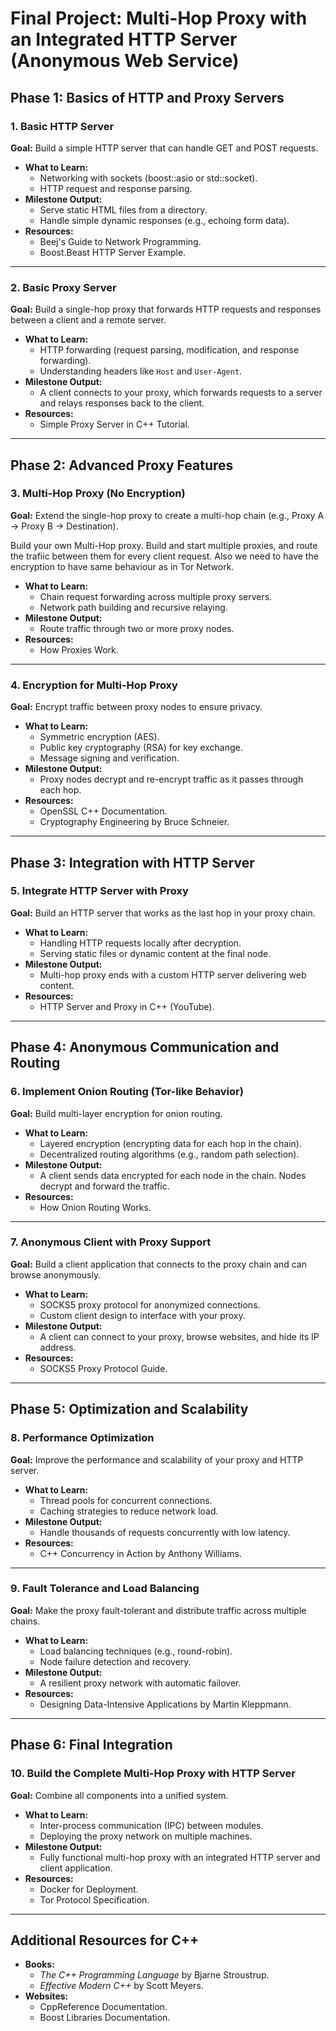 # Final Project: Multi-Hop Proxy with an Integrated HTTP Server (Anonymous Web Service)

## Phase 1: Basics of HTTP and Proxy Servers

### **1. Basic HTTP Server**

**Goal:** Build a simple HTTP server that can handle GET and POST requests.

- **What to Learn:**
  - Networking with sockets (boost::asio or std::socket).
  - HTTP request and response parsing.
- **Milestone Output:**
  - Serve static HTML files from a directory.
  - Handle simple dynamic responses (e.g., echoing form data).
- **Resources:**
  - Beej's Guide to Network Programming.
  - Boost.Beast HTTP Server Example.

---

### **2. Basic Proxy Server**

**Goal:** Build a single-hop proxy that forwards HTTP requests and responses between a client and a remote server.

- **What to Learn:**
  - HTTP forwarding (request parsing, modification, and response forwarding).
  - Understanding headers like `Host` and `User-Agent`.
- **Milestone Output:**
  - A client connects to your proxy, which forwards requests to a server and relays responses back to the client.
- **Resources:**
  - Simple Proxy Server in C++ Tutorial.

---

## Phase 2: Advanced Proxy Features

### **3. Multi-Hop Proxy (No Encryption)**

**Goal:** Extend the single-hop proxy to create a multi-hop chain (e.g., Proxy A → Proxy B → Destination).

Build your own Multi-Hop proxy.
Build and start multiple proxies, and route the trafiic between them for every client request.
Also we need to have the encryption to have same behaviour as in Tor Network.

- **What to Learn:**
  - Chain request forwarding across multiple proxy servers.
  - Network path building and recursive relaying.
- **Milestone Output:**
  - Route traffic through two or more proxy nodes.
- **Resources:**
  - How Proxies Work.

---

### **4. Encryption for Multi-Hop Proxy**

**Goal:** Encrypt traffic between proxy nodes to ensure privacy.

- **What to Learn:**
  - Symmetric encryption (AES).
  - Public key cryptography (RSA) for key exchange.
  - Message signing and verification.
- **Milestone Output:**
  - Proxy nodes decrypt and re-encrypt traffic as it passes through each hop.
- **Resources:**
  - OpenSSL C++ Documentation.
  - Cryptography Engineering by Bruce Schneier.

---

## Phase 3: Integration with HTTP Server

### **5. Integrate HTTP Server with Proxy**

**Goal:** Build an HTTP server that works as the last hop in your proxy chain.

- **What to Learn:**
  - Handling HTTP requests locally after decryption.
  - Serving static files or dynamic content at the final node.
- **Milestone Output:**
  - Multi-hop proxy ends with a custom HTTP server delivering web content.
- **Resources:**
  - HTTP Server and Proxy in C++ (YouTube).

---

## Phase 4: Anonymous Communication and Routing

### **6. Implement Onion Routing (Tor-like Behavior)**

**Goal:** Build multi-layer encryption for onion routing.

- **What to Learn:**
  - Layered encryption (encrypting data for each hop in the chain).
  - Decentralized routing algorithms (e.g., random path selection).
- **Milestone Output:**
  - A client sends data encrypted for each node in the chain. Nodes decrypt and forward the traffic.
- **Resources:**
  - How Onion Routing Works.

---

### **7. Anonymous Client with Proxy Support**

**Goal:** Build a client application that connects to the proxy chain and can browse anonymously.

- **What to Learn:**
  - SOCKS5 proxy protocol for anonymized connections.
  - Custom client design to interface with your proxy.
- **Milestone Output:**
  - A client can connect to your proxy, browse websites, and hide its IP address.
- **Resources:**
  - SOCKS5 Proxy Protocol Guide.

---

## Phase 5: Optimization and Scalability

### **8. Performance Optimization**

**Goal:** Improve the performance and scalability of your proxy and HTTP server.

- **What to Learn:**
  - Thread pools for concurrent connections.
  - Caching strategies to reduce network load.
- **Milestone Output:**
  - Handle thousands of requests concurrently with low latency.
- **Resources:**
  - C++ Concurrency in Action by Anthony Williams.

---

### **9. Fault Tolerance and Load Balancing**

**Goal:** Make the proxy fault-tolerant and distribute traffic across multiple chains.

- **What to Learn:**
  - Load balancing techniques (e.g., round-robin).
  - Node failure detection and recovery.
- **Milestone Output:**
  - A resilient proxy network with automatic failover.
- **Resources:**
  - Designing Data-Intensive Applications by Martin Kleppmann.

---

## Phase 6: Final Integration

### **10. Build the Complete Multi-Hop Proxy with HTTP Server**

**Goal:** Combine all components into a unified system.

- **What to Learn:**
  - Inter-process communication (IPC) between modules.
  - Deploying the proxy network on multiple machines.
- **Milestone Output:**
  - Fully functional multi-hop proxy with an integrated HTTP server and client application.
- **Resources:**
  - Docker for Deployment.
  - Tor Protocol Specification.

---

## Additional Resources for C++

- **Books:**
  - _The C++ Programming Language_ by Bjarne Stroustrup.
  - _Effective Modern C++_ by Scott Meyers.
- **Websites:**
  - CppReference Documentation.
  - Boost Libraries Documentation.
